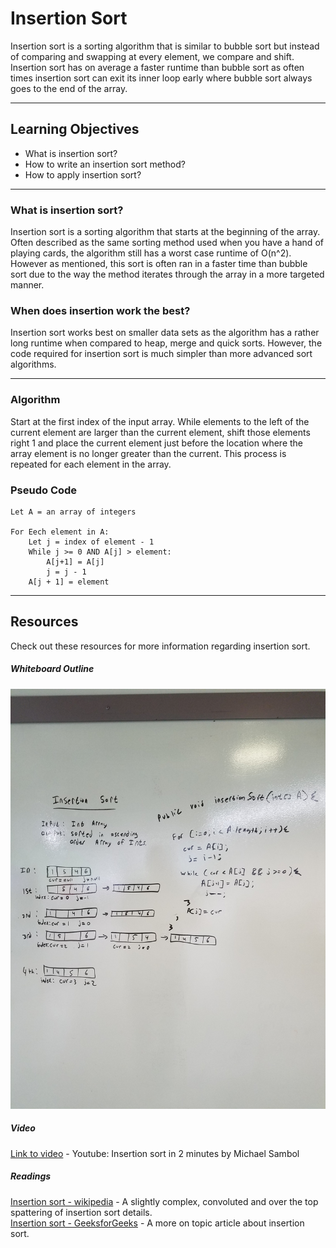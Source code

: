 
# Insertion Sort

Insertion sort is a sorting algorithm that is similar to bubble sort but instead 
of comparing and swapping at every element, we compare and shift. Insertion sort 
has on average a faster runtime than bubble sort as often times insertion sort can 
exit its inner loop early where bubble sort always goes to the end of the array.

---

## Learning Objectives
- What is insertion sort?
- How to write an insertion sort method?
- How to apply insertion sort?
---

### What is insertion sort?
Insertion sort is a sorting algorithm that starts at the beginning of the array. 
Often described as the same sorting method used when you have a hand of playing cards, 
the algorithm still has a worst case runtime of O(n^2). However as mentioned, this sort is 
often ran in a faster time than bubble sort due to the way the method iterates through the array 
in a more targeted manner.


### When does insertion work the best?
Insertion sort works best on smaller data sets as the algorithm has a rather long runtime
 when compared to heap, merge and quick sorts. However, the code required for insertion sort is 
 much simpler than more advanced sort algorithms. 
 
---
### Algorithm
Start at the first index of the input array. While elements to the left of the current element 
are larger than the current element, shift those elements right 1 and place the current element 
just before the location where the array element is no longer greater than the current. This process 
is repeated for each element in the array. 

### Pseudo Code 
```
Let A = an array of integers

For Eech element in A:
    Let j = index of element - 1
    While j >= 0 AND A[j] > element:
        A[j+1] = A[j]
        j = j - 1
    A[j + 1] = element
```
---

## Resources
Check out these resources for more information regarding insertion sort.

##### Whiteboard Outline
![Link to Whiteboard](https://github.com/kdcouture/Sorts/blob/master/Blogs/Assets/insertionSort.jpg)

##### Video
[Link to video](https://www.youtube.com/watch?v=JU767SDMDvA) - Youtube: Insertion sort in 2 minutes by Michael Sambol

##### Readings
[Insertion sort - wikipedia](https://en.wikipedia.org/wiki/Insertion_sort) - A slightly complex, convoluted and over the top spattering of insertion sort details.  
[Insertion sort - GeeksforGeeks](https://www.geeksforgeeks.org/insertion-sort/) - A more on topic article about insertion sort.  
 
